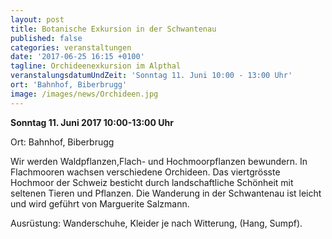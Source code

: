 ```yaml
---
layout: post
title: Botanische Exkursion in der Schwantenau
published: false
categories: veranstaltungen
date: '2017-06-25 16:15 +0100'
tagline: Orchideenexkursion im Alpthal
veranstalungsdatumUndZeit: 'Sonntag 11. Juni 10:00 - 13:00 Uhr'
ort: 'Bahnhof, Biberbrugg'
image: /images/news/Orchideen.jpg
---
```

**Sonntag 11. Juni 2017 10:00-13:00 Uhr**

Ort:   Bahnhof, Biberbrugg

Wir werden Waldpflanzen,Flach- und Hochmoorpflanzen bewundern. In Flachmooren wachsen verschiedene Orchideen.
Das viertgrösste Hochmoor der Schweiz besticht durch landschaftliche Schönheit mit seltenen Tieren und Pflanzen.
Die Wanderung in der Schwantenau ist leicht und wird geführt von Marguerite Salzmann.


Ausrüstung: Wanderschuhe, Kleider je nach Witterung, (Hang, Sumpf).

